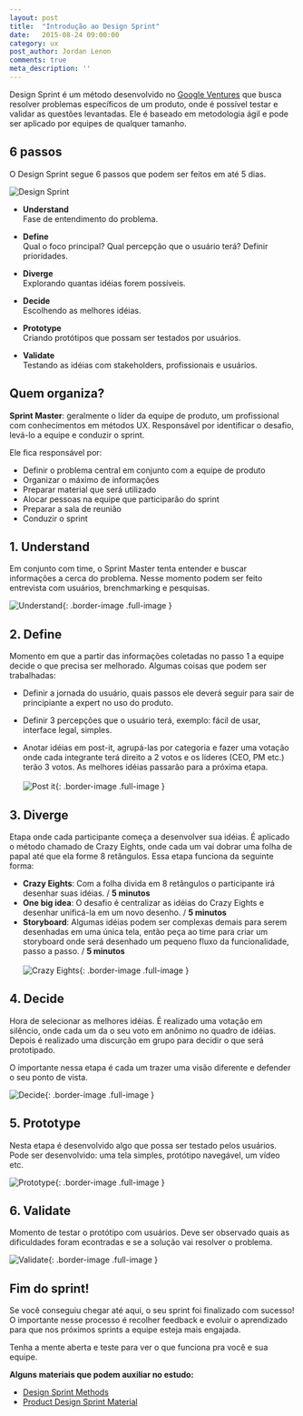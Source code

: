 ```yaml
---
layout: post
title:  "Introdução ao Design Sprint"
date:   2015-08-24 09:00:00
category: ux
post_author: Jordan Lenon
comments: true
meta_description: ''
---
```


Design Sprint é um método desenvolvido no [Google Ventures](http://gv.com/) que busca resolver problemas específicos de um produto, onde é possível testar e validar as questões levantadas. Ele é baseado em metodologia ágil e pode ser aplicado por equipes de qualquer tamanho.

## 6 passos
O Design Sprint segue 6 passos que podem ser feitos em até 5 dias.

![Design Sprint](http://dito.com.br/wp-content/uploads/2015/08/home-DS-flow-ill.png)

* **Understand**
  <br />
  Fase de entendimento do problema.

* **Define**
  <br />
  Qual o foco principal? Qual percepção que o usuário terá? Definir prioridades.

* **Diverge**
  <br />
  Explorando quantas idéias forem possíveis.

* **Decide**
  <br />
  Escolhendo as melhores idéias.

* **Prototype**
  <br />
  Criando protótipos que possam ser testados por usuários.

* **Validate**
  <br />
  Testando as idéias com stakeholders, profissionais e usuários.

## Quem organiza?
**Sprint Master**: geralmente o líder da equipe de produto, um profissional com conhecimentos em métodos UX. Responsável por identificar o desafio, levá-lo a equipe e conduzir o sprint.

Ele fica responsável por:

* Definir o problema central em conjunto com a equipe de produto
* Organizar o máximo de informações
* Preparar material que será utilizado
* Alocar pessoas na equipe que participarão do sprint
* Preparar a sala de reunião
* Conduzir o sprint

## 1. Understand
Em conjunto com time, o Sprint Master tenta entender e buscar informações a cerca do problema. Nesse momento podem ser feito entrevista com usuários, brenchmarking e pesquisas.

![Understand](http://dito.com.br/wp-content/uploads/2015/08/understand.jpg){: .border-image .full-image }

## 2. Define
Momento em que a partir das informações coletadas no passo 1 a equipe decide o que precisa ser melhorado. Algumas coisas que podem ser trabalhadas:

* Definir a jornada do usuário, quais passos ele deverá seguir para sair de principiante a expert no uso do produto.

* Definir 3 percepções que o usuário terá, exemplo: fácil de usar, interface legal, simples.

* Anotar idéias em post-it, agrupá-las por categoria e fazer uma votação onde  cada integrante terá direito a 2 votos e os líderes (CEO, PM etc.) terão 3 votos. As melhores idéias passarão para a próxima etapa.<br/><br/>
![Post it](http://dito.com.br/wp-content/uploads/2015/08/postit.jpg){: .border-image .full-image }

## 3. Diverge
Etapa onde cada participante começa a desenvolver sua idéias. É aplicado o método chamado de Crazy Eights, onde cada um vai dobrar uma folha de papal até que ela forme 8 retângulos. Essa etapa funciona da seguinte forma:

* **Crazy Eights**: Com a folha divida em 8 retângulos o participante irá desenhar suas idéias. / **5 minutos**
* **One big idea**: O desafio é centralizar as idéias do Crazy Eights e desenhar unificá-la em um novo desenho. / **5 minutos**
* **Storyboard**: Algumas idéias podem ser complexas demais para serem desenhadas em uma única tela, então peça ao time para criar um storyboard onde será desenhado um pequeno fluxo da funcionalidade, passo a passo. / **5 minutos**<br/><br/>
![Crazy Eights](http://dito.com.br/wp-content/uploads/2015/08/crazy8_.jpg){: .border-image .full-image }

## 4. Decide
Hora de selecionar as melhores idéias. É realizado uma votação em silêncio, onde cada um da o seu voto em anônimo no quadro de idéias. Depois é realizado uma discurção em grupo para decidir o que será prototipado.

O importante nessa etapa é cada um trazer uma visão diferente e defender o seu ponto de vista.

![Decide](http://dito.com.br/wp-content/uploads/2015/08/decide.jpg){: .border-image .full-image }

## 5. Prototype
Nesta etapa é desenvolvido algo que possa ser testado pelos usuários. Pode ser desenvolvido: uma tela simples, protótipo navegável, um vídeo etc.

![Prototype](http://dito.com.br/wp-content/uploads/2015/08/prototype.jpg){: .border-image .full-image }

## 6. Validate
Momento de testar o protótipo com usuários. Deve ser observado quais as dificuldades foram econtradas e se a solução vai resolver o problema.

![Validate](http://dito.com.br/wp-content/uploads/2015/08/validate.jpg){: .border-image .full-image }

## Fim do sprint!
Se você conseguiu chegar até aqui, o seu sprint foi finalizado com sucesso! O importante nesse processo é recolher feedback e evoluir o aprendizado para que nos próximos sprints a equipe esteja mais engajada.

Tenha a mente aberta e teste para ver o que funciona pra você e sua equipe.

**Alguns materiais que podem auxiliar no estudo:**

* [Design Sprint Methods](https://developers.google.com/design-sprint/downloads/DesignSprintMethods.pdf)
* [Product Design Sprint Material](https://github.com/thoughtbot/design-sprint)
